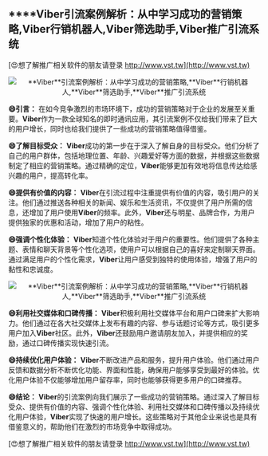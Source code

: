 ## ****Viber**引流案例解析：从中学习成功的营销策略,**Viber**行销机器人,**Viber**筛选助手,**Viber**推广引流系统**

[😍想了解推广相关软件的朋友请登录 http://www.vst.tw](http://www.vst.tw)

 <center><img src="https://vst.tw/MP4/tuiguang/png/6.png" alt="**Viber**引流案例解析：从中学习成功的营销策略,**Viber**行销机器人,**Viber**筛选助手,**Viber**推广引流系统"></center>

**😄引言：**
在如今竞争激烈的市场环境下，成功的营销策略对于企业的发展至关重要。**Viber**作为一款全球知名的即时通讯应用，其引流案例不仅给我们带来了巨大的用户增长，同时也给我们提供了一些成功的营销策略值得借鉴。

**😄了解目标受众：**
**Viber**成功的第一步在于深入了解自身的目标受众。他们分析了自己的用户群体，包括地理位置、年龄、兴趣爱好等方面的数据，并根据这些数据制定了相应的营销策略。通过精确的定位，**Viber**能够更加有效地将信息传达给感兴趣的用户，提高转化率。

**😄提供有价值的内容：**
**Viber**在引流过程中注重提供有价值的内容，吸引用户的关注。他们通过推送各种相关的新闻、娱乐和生活资讯，不仅提供了用户所需的信息，还增加了用户使用**Viber**的频率。此外，**Viber**还与明星、品牌合作，为用户提供独家的优惠和活动，增加了用户的粘性。

**😄强调个性化体验：**
**Viber**知道个性化体验对于用户的重要性。他们提供了各种主题、表情和聊天背景等个性化选项，使用户可以根据自己的喜好来定制聊天界面。通过满足用户的个性化需求，**Viber**让用户感受到独特的使用体验，增强了用户的黏性和忠诚度。

 <center><img src="https://vst.tw/MP4/tuiguang/png/8.png" alt="**Viber**引流案例解析：从中学习成功的营销策略,**Viber**行销机器人,**Viber**筛选助手,**Viber**推广引流系统"></center>

**😄利用社交媒体和口碑传播：**
**Viber**积极利用社交媒体平台和用户口碑来扩大影响力。他们通过在各大社交媒体上发布有趣的内容、参与话题讨论等方式，吸引更多用户加入**Viber**社区。此外，**Viber**还鼓励用户邀请朋友加入，并提供相应的奖励，通过口碑传播实现快速引流。

**😄持续优化用户体验：**
**Viber**不断改进产品和服务，提升用户体验。他们通过用户反馈和数据分析不断优化功能、界面和性能，确保用户能够享受到最好的体验。优化用户体验不仅能够增加用户留存率，同时也能够获得更多用户的口碑推荐。

**😄结论：**
**Viber**的引流案例向我们展示了一些成功的营销策略。通过深入了解目标受众、提供有价值的内容、强调个性化体验、利用社交媒体和口碑传播以及持续优化用户体验，**Viber**实现了快速的用户增长。这些策略对于其他企业来说也是具有借鉴意义的，帮助他们在激烈的市场竞争中取得成功。

[😍想了解推广相关软件的朋友请登录 http://www.vst.tw](http://www.vst.tw)



